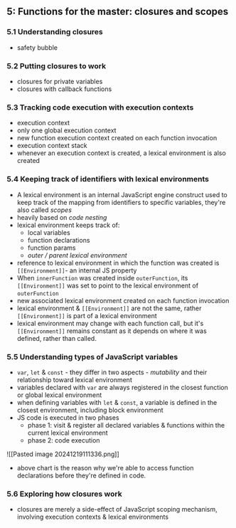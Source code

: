 ## 5: Functions for the master: closures and scopes

### 5.1 Understanding closures

- safety bubble

### 5.2 Putting closures to work

- closures for private variables
- closures with callback functions

### 5.3 Tracking code execution with execution contexts

- execution context
- only one global execution context
- new function execution context created on each function invocation
- execution context stack
- whenever an execution context is created, a lexical environment is also created

### 5.4 Keeping track of identifiers with lexical environments

- A lexical environment is an internal JavaScript engine construct used to keep track of the mapping from identifiers to specific variables, they're also called _scopes_
- heavily based on _code nesting_
- lexical environment keeps track of:
	- local variables
	- function declarations
	- function params
	- _outer / parent lexical environment_
- reference to lexical environment in which the function was created is `[[Environment]]`- an internal JS property
- When `innerFunction` was created inside `outerFunction`, its `[[Environment]]` was set to point to the lexical environment of `outerFunction`
- new associated lexical environment created on each function invocation
- lexical environment & `[[Environment]]` are not the same, rather `[[Environment]]` is part of a lexical environment
- lexical environment may change with each function call, but it's `[[Environment]]` remains constant as it depends on where it was defined, rather than called.

### 5.5 Understanding types of JavaScript variables

- `var`, `let` & `const` - they differ in two aspects - _mutability_ and their relationship toward lexical environment
- variables declared with `var` are always registered in the closest function or global lexical environment
- when defining variables with `let` & `const`, a variable is defined in the closest environment, including block environment
- JS code is executed in two phases
	- phase 1: visit & register all declared variables & functions within the current lexical environment
	- phase 2: code execution

![[Pasted image 20241219111336.png]]

- above chart is the reason why we're able to access function declarations before they're defined in code.

### 5.6 Exploring how closures work

- closures are merely a side-effect of JavaScript scoping mechanism, involving execution contexts & lexical environments